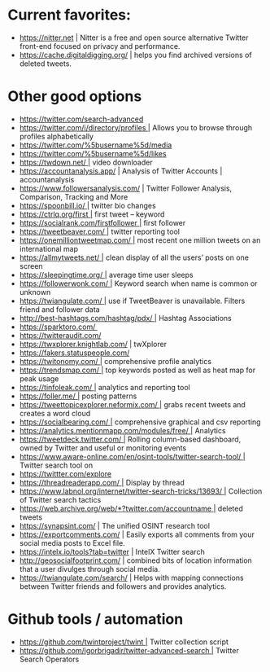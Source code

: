 # Current favorites:
- https://nitter.net | Nitter is a free and open source alternative Twitter front-end focused on privacy and performance.
- https://cache.digitaldigging.org/ | helps you find archived versions of deleted tweets.

# Other good options
- https://twitter.com/search-advanced
- https://twitter.com/i/directory/profiles | Allows you to browse through profiles alphabetically
- https://twitter.com/%5busername%5d/media
- https://twitter.com/%5busername%5d/likes
- https://twdown.net/ | video downloader
- https://accountanalysis.app/ | Analysis of Twitter Accounts | accountanalysis
- https://www.followersanalysis.com/ | Twitter Follower Analysis, Comparison, Tracking and More
- https://spoonbill.io/ | twitter bio changes
- https://ctrlq.org/first | first tweet – keyword
- https://socialrank.com/firstfollower | first follower
- https://tweetbeaver.com/ | twitter reporting tool
- https://onemilliontweetmap.com/ | most recent one million tweets on an international map
- https://allmytweets.net/ | clean display of all the users’ posts on one screen
- https://sleepingtime.org/ | average time user sleeps
- https://followerwonk.com/ | Keyword search when name is common or unknown
- https://twiangulate.com/ | use if TweetBeaver is unavailable. Filters friend and follower data
- http://best-hashtags.com/hashtag/pdx/ | Hashtag Associations
- https://sparktoro.com/ 
- https://twitteraudit.com/
- https://twxplorer.knightlab.com/ | twXplorer
- https://fakers.statuspeople.com/
- https://twitonomy.com/ | comprehensive profile analytics
- https://trendsmap.com/ | top keywords posted as well as heat map for peak usage
- https://tinfoleak.com/ | analytics and reporting tool
- https://foller.me/ | posting patterns
- https://tweettopicexplorer.neformix.com/ | grabs recent tweets and creates a word cloud
- https://socialbearing.com/ | comprehensive graphical and csv reporting
- https://analytics.mentionmapp.com/modules/free/ | Analytics
- https://tweetdeck.twitter.com/ | Rolling column-based dashboard, owned by Twitter and useful or monitoring events
- https://www.aware-online.com/en/osint-tools/twitter-search-tool/ | Twitter search tool on
- https://twittter.com/explore
- https://threadreaderapp.com/ | Display by thread
- https://www.labnol.org/internet/twitter-search-tricks/13693/ | Collection of Twitter search tactics
- https://web.archive.org/web/*?twitter.com/accountname | deleted tweets
- https://synapsint.com/ | The unified OSINT research tool
- https://exportcomments.com/ | Easily exports all comments from your social media posts to Excel file.
- https://intelx.io/tools?tab=twitter | IntelX Twitter search
- http://geosocialfootprint.com/ |  combined bits of location information that a user divulges through social media.
- https://twiangulate.com/search/ | Helps with mapping connections between Twitter friends and followers and provides analytics.

# Github tools / automation
- https://github.com/twintproject/twint | Twitter collection script 
- https://github.com/igorbrigadir/twitter-advanced-search | Twitter Search Operators
